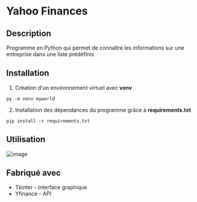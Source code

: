# Yahoo Finances

## Description
Programme en Python qui permet de connaître les informations sur une entreprise dans une liste prédéfinis

## Installation
1. Création d'un environnement virtuel avec **venv**
````
py -m venv myworld
````

2. Installation des dépendances du programme grâce à **requirements.txt**
````
pip install -r requirements.txt
````

## Utilisation
![image](https://github.com/user-attachments/assets/d4efcfa0-e740-47c4-b33d-3150c37b32fc)

## Fabriqué avec
* Tkinter - Interface graphique
* Yfinance - API 
